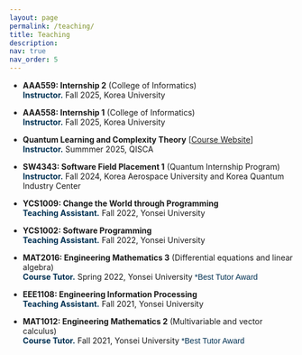 ```yaml
---
layout: page
permalink: /teaching/
title: Teaching
description:
nav: true
nav_order: 5
---
```


- **AAA559: Internship 2** (College of Informatics)<br> 
**<span style="color:#003153;">Instructor.</span>** Fall 2025, Korea University<br>

- **AAA558: Internship 1** (College of Informatics)<br>
**<span style="color:#003153;">Instructor.</span>** Fall 2025, Korea University<br>

- **Quantum Learning and Complexity Theory**  [<a href="/qlct" target="_blank">Course Website</a>]<br>
**<span style="color:#003153;">Instructor.</span>** Summmer 2025, QISCA<br>

- **SW4343: Software Field Placement 1** (Quantum Internship Program)<br> 
**<span style="color:#003153;">Instructor.</span>** Fall 2024, Korea Aerospace University and Korea Quantum Industry Center<br>

- **YCS1009: Change the World through Programming**<br>
**<span style="color:#003153;">Teaching Assistant.</span>** Fall 2022, Yonsei University<br>

- **YCS1002: Software Programming**<br>
**<span style="color:#003153;">Teaching Assistant.</span>** Fall 2022, Yonsei University<br>

- **MAT2016: Engineering Mathematics 3** (Differential equations and linear algebra)<br>
**<span style="color:#003153;">Course Tutor.</span>** Spring 2022, Yonsei University <span style="color:#003153; font-family: Gill Sans, sans-serif;"> *Best Tutor Award</span><br>

- **EEE1108: Engineering Information Processing**<br>
**<span style="color:#003153;">Teaching Assistant.</span>** Fall 2021, Yonsei University<br>

- **MAT1012: Engineering Mathematics 2** (Multivariable and vector calculus)<br>
**<span style="color:#003153;">Course Tutor.</span>** Fall 2021, Yonsei University <span style="color:#003153; font-family: Gill Sans, sans-serif;"> *Best Tutor Award</span><br>
